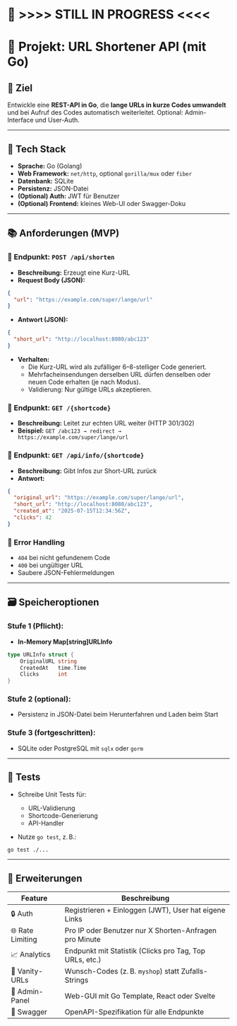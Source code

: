 # 🧩 >>>> STILL IN PROGRESS <<<<

# 🧩 Projekt: URL Shortener API (mit Go)

## 🎯 Ziel

Entwickle eine **REST-API in Go**, die **lange URLs in kurze Codes umwandelt** und bei Aufruf des Codes automatisch weiterleitet.
Optional: Admin-Interface und User-Auth.

---

## 🔧 Tech Stack

- **Sprache:** Go (Golang)
- **Web Framework:** `net/http`, optional `gorilla/mux` oder `fiber`
- **Datenbank:** SQLite
- **Persistenz:** JSON-Datei
- **(Optional) Auth:** JWT für Benutzer
- **(Optional) Frontend:** kleines Web-UI oder Swagger-Doku

---

## 📚 Anforderungen (MVP)

### 🔹 Endpunkt: `POST /api/shorten`

- **Beschreibung:** Erzeugt eine Kurz-URL
- **Request Body (JSON):**

```json
{
  "url": "https://example.com/super/lange/url"
}
```

- **Antwort (JSON):**

```json
{
  "short_url": "http://localhost:8080/abc123"
}
```

- **Verhalten:**
  - Die Kurz-URL wird als zufälliger 6–8-stelliger Code generiert.
  - Mehrfacheinsendungen derselben URL dürfen denselben oder neuen Code erhalten (je nach Modus).
  - Validierung: Nur gültige URLs akzeptieren.

### 🔹 Endpunkt: `GET /{shortcode}`

- **Beschreibung:** Leitet zur echten URL weiter (HTTP 301/302)
- **Beispiel:**
  `GET /abc123 → redirect → https://example.com/super/lange/url`

### 🔹 Endpunkt: `GET /api/info/{shortcode}`

- **Beschreibung:** Gibt Infos zur Short-URL zurück
- **Antwort:**

```json
{
  "original_url": "https://example.com/super/lange/url",
  "short_url": "http://localhost:8080/abc123",
  "created_at": "2025-07-15T12:34:56Z",
  "clicks": 42
}
```

### 🔹 Error Handling

- `404` bei nicht gefundenem Code
- `400` bei ungültiger URL
- Saubere JSON-Fehlermeldungen

---

## 🗃️ Speicheroptionen

### Stufe 1 (Pflicht):

- **In-Memory Map\[string]URLInfo**

```go
type URLInfo struct {
    OriginalURL string
    CreatedAt   time.Time
    Clicks      int
}
```

### Stufe 2 (optional):

- Persistenz in JSON-Datei beim Herunterfahren und Laden beim Start

### Stufe 3 (fortgeschritten):

- SQLite oder PostgreSQL mit `sqlx` oder `gorm`

---

## 🧪 Tests

- Schreibe Unit Tests für:
  - URL-Validierung
  - Shortcode-Generierung
  - API-Handler

- Nutze `go test`, z. B.:

```zsh
go test ./...
```

---

## 🚀 Erweiterungen

| Feature          | Beschreibung                                            |
| ---------------- | ------------------------------------------------------- |
| 🔒 Auth          | Registrieren + Einloggen (JWT), User hat eigene Links   |
| 🌐 Rate Limiting | Pro IP oder Benutzer nur X Shorten-Anfragen pro Minute  |
| 📈 Analytics     | Endpunkt mit Statistik (Clicks pro Tag, Top URLs, etc.) |
| 🧼 Vanity-URLs   | Wunsch-Codes (z. B. `myshop`) statt Zufalls-Strings     |
| 📁 Admin-Panel   | Web-GUI mit Go Template, React oder Svelte              |
| 📜 Swagger       | OpenAPI-Spezifikation für alle Endpunkte                |
